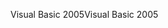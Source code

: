 <span data-ttu-id="ef317-101">Visual Basic 2005</span><span class="sxs-lookup"><span data-stu-id="ef317-101">Visual Basic 2005</span></span>